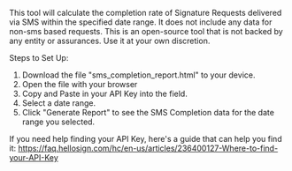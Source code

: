 This tool will calculate the completion rate of Signature Requests delivered via SMS within the specified date range. It does not include any data for non-sms based requests.
This is an open-source tool that is not backed by any entity or assurances. Use it at your own discretion.


Steps to Set Up:
1. Download the file "sms_completion_report.html" to your device.
2. Open the file with your browser
3. Copy and Paste in your API Key into the field.
4. Select a date range. 
5. Click "Generate Report" to see the SMS Completion data for the date range you selected.

If you need help finding your API Key, here's a guide that can help you find it: https://faq.hellosign.com/hc/en-us/articles/236400127-Where-to-find-your-API-Key
